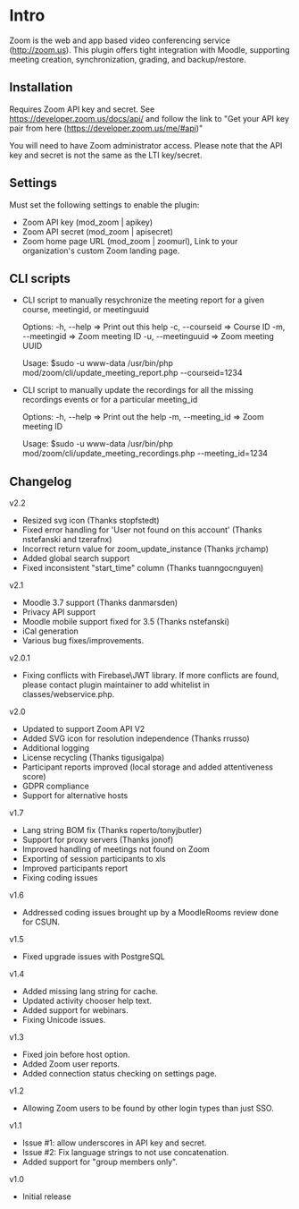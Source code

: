 # Intro
Zoom is the web and app based video conferencing service (http://zoom.us). This plugin offers tight integration with Moodle, supporting meeting creation, synchronization, grading, and backup/restore.

## Installation
Requires Zoom API key and secret.
See https://developer.zoom.us/docs/api/ and follow the link to "Get your API key pair from here (https://developer.zoom.us/me/#api)"

You will need to have Zoom administrator access. Please note that the API key and secret is not the same as the LTI key/secret.

## Settings
Must set the following settings to enable the plugin:

* Zoom API key (mod_zoom | apikey)
* Zoom API secret (mod_zoom | apisecret)
* Zoom home page URL (mod_zoom | zoomurl), Link to your organization's custom Zoom landing page.

## CLI scripts

* CLI script to manually resychronize the meeting report for a given course, meetingid, or meetinguuid

    Options:
        -h, --help      =>    Print out this help
        -c, --courseid   =>   Course ID
        -m, --meetingid   => Zoom meeting ID
        -u, --meetinguuid =>  Zoom meeting UUID
    
    Usage: $sudo -u www-data /usr/bin/php mod/zoom/cli/update_meeting_report.php --courseid=1234

* CLI script to manually update the recordings for all the missing recordings events or for a particular meeting_id 
    
    Options:
        -h, --help  => Print out the help
        -m, --meeting_id  =>  Zoom meeting ID
        
    Usage: $sudo -u www-data /usr/bin/php mod/zoom/cli/update_meeting_recordings.php --meeting_id=1234
    
## Changelog

v2.2
* Resized svg icon (Thanks stopfstedt)
* Fixed error handling for 'User not found on this account' (Thanks nstefanski and tzerafnx)
* Incorrect return value for zoom_update_instance (Thanks jrchamp)
* Added global search support
* Fixed inconsistent "start_time" column (Thanks tuanngocnguyen)

v2.1
* Moodle 3.7 support (Thanks danmarsden) 
* Privacy API support
* Moodle mobile support fixed for 3.5 (Thanks nstefanski)
* iCal generation
* Various bug fixes/improvements.

v2.0.1

* Fixing conflicts with Firebase\JWT library. If more conflicts are found,
please contact plugin maintainer to add whitelist in classes/webservice.php.

v2.0

* Updated to support Zoom API V2
* Added SVG icon for resolution independence (Thanks rrusso)
* Additional logging
* License recycling (Thanks tigusigalpa)
* Participant reports improved (local storage and added attentiveness score)
* GDPR compliance
* Support for alternative hosts

v1.7

* Lang string BOM fix (Thanks roperto/tonyjbutler)
* Support for proxy servers (Thanks jonof)
* Improved handling of meetings not found on Zoom
* Exporting of session participants to xls
* Improved participants report
* Fixing coding issues

v1.6

* Addressed coding issues brought up by a MoodleRooms review done for CSUN.

v1.5

* Fixed upgrade issues with PostgreSQL

v1.4

* Added missing lang string for cache.
* Updated activity chooser help text.
* Added support for webinars.
* Fixing Unicode issues.

v1.3

* Fixed join before host option.
* Added Zoom user reports.
* Added connection status checking on settings page.

v1.2

* Allowing Zoom users to be found by other login types than just SSO.

v1.1

* Issue #1: allow underscores in API key and secret.
* Issue #2: Fix language strings to not use concatenation.
* Added support for "group members only".

v1.0

* Initial release
